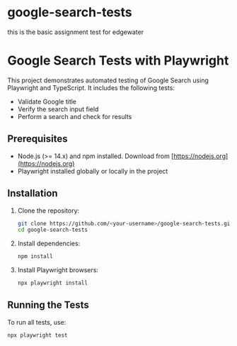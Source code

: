 # google-search-tests
this is the basic assignment test for edgewater

# Google Search Tests with Playwright

This project demonstrates automated testing of Google Search using Playwright and TypeScript. It includes the following tests:
- Validate Google title
- Verify the search input field
- Perform a search and check for results

## Prerequisites
- Node.js (>= 14.x) and npm installed. Download from [https://nodejs.org](https://nodejs.org)
- Playwright installed globally or locally in the project

## Installation
1. Clone the repository:
    ```bash
    git clone https://github.com/<your-username>/google-search-tests.git
    cd google-search-tests
    ```

2. Install dependencies:
    ```bash
    npm install
    ```

3. Install Playwright browsers:
    ```bash
    npx playwright install
    ```

## Running the Tests
To run all tests, use:
```bash
npx playwright test

